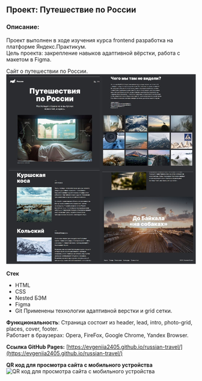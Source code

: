 ## Проект: Путешествие по России

### Описание:
Проект выполнен в ходе изучения курса frontend разработка на платформе Яндекс.Практикум.</br>
Цель проекта: закрепление навыков адаптивной вёрстки, работа с макетом в Figma.

Сайт о путешествии по России.</br>
![](/images/PageCollages.jpg)

**Стек**
- HTML
- CSS
- Nested БЭМ
- Figma
- Git
  Применены технологии адаптивной верстки и grid сетки.</br>

**Функциональность**: Страница состоит из header, lead, intro, photo-grid, places, cover, footer.</br>
Работает в браузерах: Opera, FireFox, Google Chrome, Yandex Browser.</br>

**Ссылка GitHub Pages:**
[https://evgeniia2405.github.io/russian-travel/](https://evgeniia2405.github.io/russian-travel/)

**QR код для просмотра сайта с мобильного устройства**
![QR код для просмотра сайта с мобильного устройства](http://qrcoder.ru/code/?https%3A%2F%2Fevgeniia2405.github.io%2Frussian-travel%2F&4&0)
